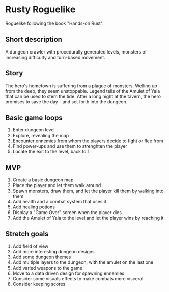 # Rusty Roguelike
Roguelike following the book "Hands-on Rust".

## Short description
A dungeon crawler with procedurally generated levels, monsters of increasing difficulty and turn-based movement.

## Story
The hero's hometown is suffering from a plague of monsters. Welling up from the deep, they seem unstoppable. Legend
tells of the Amulet of Yala that can be used to stem the tide. After a long night at the tavern, the hero promises to
save the day - and set forth into the dungeon.

## Basic game loops
1. Enter dungeon level
2. Explore, revealing the map
3. Encounter ennemies from whom the players decide to fight or flee from
4. Find power-ups and use them to strenghten the player
5. Locate the exit to the level, back to 1

## MVP
1. Create a basic dungeon map
2. Place the player and let them walk around
3. Spawn monsters, draw them, and let the player kill them by walking into them
4. Add health and a combat system that uses it
5. Add healing potions
6. Display a "Game Over" screen when the player dies
7. Add the Amulet of Yala to the level and let the player wins by reaching it

## Stretch goals
1. Add field of view
2. Add more interesting dungeon designs
3. Add some dungeon themes
4. Add multiple layers to the dungeon, with the amulet on the last one
5. Add varied weapons to the game
6. Move to a data driven design for spawning ennemies
7. Consider some visuals effects to make combats more visceral
8. Consider keeping scores
